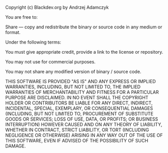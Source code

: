 Copyright (c) Blackdev.org by Andrzej Adamczyk

You are free to:

   Share — copy and redistribute the binary or source code in any medium or format.

Under the following terms:

   You must give appropriate credit, provide a link to the license or repository.

   You may not use for commercial purposes.

   You may not share any modified version of binary / source code.

THIS SOFTWARE IS PROVIDED "AS IS" AND ANY EXPRESS OR IMPLIED WARRANTIES, INCLUDING, BUT NOT LIMITED TO, THE IMPLIED WARRANTIES OF MERCHANTABILITY AND FITNESS FOR A PARTICULAR PURPOSE ARE DISCLAIMED. IN NO EVENT SHALL THE COPYRIGHT HOLDER OR CONTRIBUTORS BE LIABLE FOR ANY DIRECT, INDIRECT, INCIDENTAL, SPECIAL, EXEMPLARY, OR CONSEQUENTIAL DAMAGES (INCLUDING, BUT NOT LIMITED TO, PROCUREMENT OF SUBSTITUTE GOODS OR SERVICES; LOSS OF USE, DATA, OR PROFITS; OR BUSINESS INTERRUPTION) HOWEVER CAUSED AND ON ANY THEORY OF LIABILITY, WHETHER IN CONTRACT, STRICT LIABILITY, OR TORT (INCLUDING NEGLIGENCE OR OTHERWISE) ARISING IN ANY WAY OUT OF THE USE OF THIS SOFTWARE, EVEN IF ADVISED OF THE POSSIBILITY OF SUCH DAMAGE.